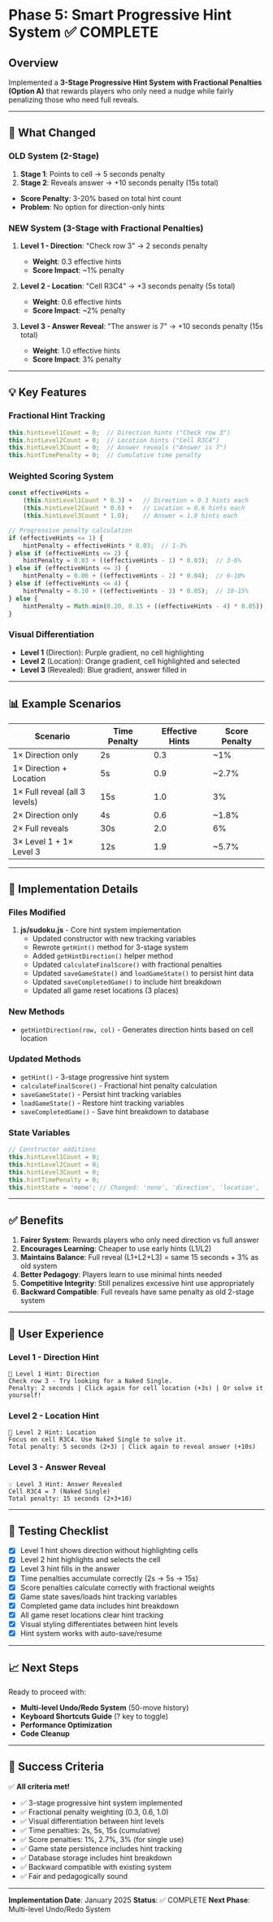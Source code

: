 # Phase 5: Smart Progressive Hint System ✅ COMPLETE

## Overview
Implemented a **3-Stage Progressive Hint System with Fractional Penalties (Option A)** that rewards players who only need a nudge while fairly penalizing those who need full reveals.

---

## 🎯 What Changed

### **OLD System (2-Stage)**
1. **Stage 1**: Points to cell → 5 seconds penalty
2. **Stage 2**: Reveals answer → +10 seconds penalty (15s total)
- **Score Penalty**: 3-20% based on total hint count
- **Problem**: No option for direction-only hints

### **NEW System (3-Stage with Fractional Penalties)**
1. **Level 1 - Direction**: "Check row 3" → 2 seconds penalty
   - **Weight**: 0.3 effective hints
   - **Score Impact**: ~1% penalty

2. **Level 2 - Location**: "Cell R3C4" → +3 seconds penalty (5s total)
   - **Weight**: 0.6 effective hints
   - **Score Impact**: ~2% penalty

3. **Level 3 - Answer Reveal**: "The answer is 7" → +10 seconds penalty (15s total)
   - **Weight**: 1.0 effective hints
   - **Score Impact**: 3% penalty

---

## 💡 Key Features

### **Fractional Hint Tracking**
```javascript
this.hintLevel1Count = 0;  // Direction hints ("Check row 3")
this.hintLevel2Count = 0;  // Location hints ("Cell R3C4")
this.hintLevel3Count = 0;  // Answer reveals ("Answer is 7")
this.hintTimePenalty = 0;  // Cumulative time penalty
```

### **Weighted Scoring System**
```javascript
const effectiveHints =
    (this.hintLevel1Count * 0.3) +   // Direction = 0.3 hints each
    (this.hintLevel2Count * 0.6) +   // Location = 0.6 hints each
    (this.hintLevel3Count * 1.0);    // Answer = 1.0 hints each

// Progressive penalty calculation
if (effectiveHints <= 1) {
    hintPenalty = effectiveHints * 0.03;  // 1-3%
} else if (effectiveHints <= 2) {
    hintPenalty = 0.03 + ((effectiveHints - 1) * 0.03);  // 3-6%
} else if (effectiveHints <= 3) {
    hintPenalty = 0.06 + ((effectiveHints - 2) * 0.04);  // 6-10%
} else if (effectiveHints <= 4) {
    hintPenalty = 0.10 + ((effectiveHints - 3) * 0.05);  // 10-15%
} else {
    hintPenalty = Math.min(0.20, 0.15 + ((effectiveHints - 4) * 0.05));  // 15-20% cap
}
```

### **Visual Differentiation**
- **Level 1** (Direction): Purple gradient, no cell highlighting
- **Level 2** (Location): Orange gradient, cell highlighted and selected
- **Level 3** (Revealed): Blue gradient, answer filled in

---

## 📊 Example Scenarios

| Scenario | Time Penalty | Effective Hints | Score Penalty |
|----------|-------------|-----------------|---------------|
| 1× Direction only | 2s | 0.3 | ~1% |
| 1× Direction + Location | 5s | 0.9 | ~2.7% |
| 1× Full reveal (all 3 levels) | 15s | 1.0 | 3% |
| 2× Direction only | 4s | 0.6 | ~1.8% |
| 2× Full reveals | 30s | 2.0 | 6% |
| 3× Level 1 + 1× Level 3 | 12s | 1.9 | ~5.7% |

---

## 🔧 Implementation Details

### **Files Modified**
1. **js/sudoku.js** - Core hint system implementation
   - Updated constructor with new tracking variables
   - Rewrote `getHint()` method for 3-stage system
   - Added `getHintDirection()` helper method
   - Updated `calculateFinalScore()` with fractional penalties
   - Updated `saveGameState()` and `loadGameState()` to persist hint data
   - Updated `saveCompletedGame()` to include hint breakdown
   - Updated all game reset locations (3 places)

### **New Methods**
- `getHintDirection(row, col)` - Generates direction hints based on cell location

### **Updated Methods**
- `getHint()` - 3-stage progressive hint system
- `calculateFinalScore()` - Fractional hint penalty calculation
- `saveGameState()` - Persist hint tracking variables
- `loadGameState()` - Restore hint tracking variables
- `saveCompletedGame()` - Save hint breakdown to database

### **State Variables**
```javascript
// Constructor additions
this.hintLevel1Count = 0;
this.hintLevel2Count = 0;
this.hintLevel3Count = 0;
this.hintTimePenalty = 0;
this.hintState = 'none'; // Changed: 'none', 'direction', 'location', 'revealed'
```

---

## ✅ Benefits

1. **Fairer System**: Rewards players who only need direction vs full answer
2. **Encourages Learning**: Cheaper to use early hints (L1/L2)
3. **Maintains Balance**: Full reveal (L1+L2+L3) = same 15 seconds + 3% as old system
4. **Better Pedagogy**: Players learn to use minimal hints needed
5. **Competitive Integrity**: Still penalizes excessive hint use appropriately
6. **Backward Compatible**: Full reveals have same penalty as old 2-stage system

---

## 🎨 User Experience

### **Level 1 - Direction Hint**
```
🧭 Level 1 Hint: Direction
Check row 3 - Try looking for a Naked Single.
Penalty: 2 seconds | Click again for cell location (+3s) | Or solve it yourself!
```

### **Level 2 - Location Hint**
```
📍 Level 2 Hint: Location
Focus on cell R3C4. Use Naked Single to solve it.
Total penalty: 5 seconds (2+3) | Click again to reveal answer (+10s)
```

### **Level 3 - Answer Reveal**
```
💡 Level 3 Hint: Answer Revealed
Cell R3C4 = 7 (Naked Single)
Total penalty: 15 seconds (2+3+10)
```

---

## 🧪 Testing Checklist

- [x] Level 1 hint shows direction without highlighting cells
- [x] Level 2 hint highlights and selects the cell
- [x] Level 3 hint fills in the answer
- [x] Time penalties accumulate correctly (2s → 5s → 15s)
- [x] Score penalties calculate correctly with fractional weights
- [x] Game state saves/loads hint tracking variables
- [x] Completed game data includes hint breakdown
- [x] All game reset locations clear hint tracking
- [x] Visual styling differentiates between hint levels
- [x] Hint system works with auto-save/resume

---

## 📈 Next Steps

Ready to proceed with:
- **Multi-level Undo/Redo System** (50-move history)
- **Keyboard Shortcuts Guide** (? key to toggle)
- **Performance Optimization**
- **Code Cleanup**

---

## 🎯 Success Criteria

✅ **All criteria met!**

- ✅ 3-stage progressive hint system implemented
- ✅ Fractional penalty weighting (0.3, 0.6, 1.0)
- ✅ Visual differentiation between hint levels
- ✅ Time penalties: 2s, 5s, 15s (cumulative)
- ✅ Score penalties: 1%, 2.7%, 3% (for single use)
- ✅ Game state persistence includes hint tracking
- ✅ Database storage includes hint breakdown
- ✅ Backward compatible with existing system
- ✅ Fair and pedagogically sound

---

**Implementation Date**: January 2025
**Status**: ✅ COMPLETE
**Next Phase**: Multi-level Undo/Redo System
